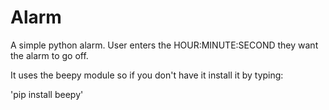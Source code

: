 # Alarm
A simple python alarm. User enters the HOUR:MINUTE:SECOND they want the alarm to go off.

It uses the beepy module so if you don't have it install it by typing:

'pip install beepy'
